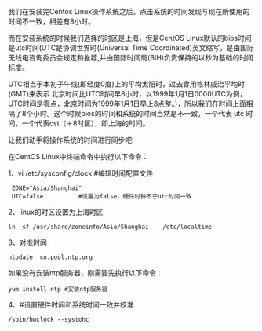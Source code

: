 我们在安装完Centos Linux操作系统之后，点击系统的时间发现与现在所使用的时间不一致，相差有8小时。

而在安装系统的时候我们选择的时区是上海，但是CentOS Linux默认的bios时间是utc时间(UTC是协调世界时(Universal Time Coordinated)英文缩写，是由国际无线电咨询委员会规定和推荐,并由国际时间局(BIH)负责保持的以秒为基础的时间标度。

UTC相当于本初子午线(即经度0度)上的平均太阳时，过去曾用格林威治平均时(GMT)来表示.北京时间比UTC时间早8小时，以1999年1月1日0000UTC为例，UTC时间是零点，北京时间为1999年1月1日早上8点整。)，所以我们在时间上面相隔了8个小时。这个时候bios的时间和系统的时间当然是不一致，一个代表 utc 时间，一个代表cst（＋8时区），即上海的时间。

让我们动手将操作系统的时间进行同步吧!

在CentOS Linux中终端命令中执行以下命令：

1、vi /etc/sysconfig/clock   #编辑时间配置文件

     ZONE="Asia/Shanghai"
     UTC=false          #设置为false，硬件时钟不于utc时间一致
2、linux的时区设置为上海时区

	ln -sf /usr/share/zoneinfo/Asia/Shanghai    /etc/localtime	

3、对准时间

	ntpdate  cn.pool.ntp.org    

如果没有安装ntp服务器，刚需要先执行以下命令：

	yum install ntp #安装ntp服务器

4、#设置硬件时间和系统时间一致并校准

	/sbin/hwclock --systohc   